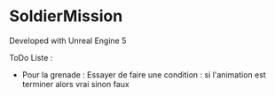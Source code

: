 # SoldierMission

Developed with Unreal Engine 5

ToDo Liste :
- Pour la grenade : Essayer de faire une condition : si l'animation est terminer alors vrai sinon faux

